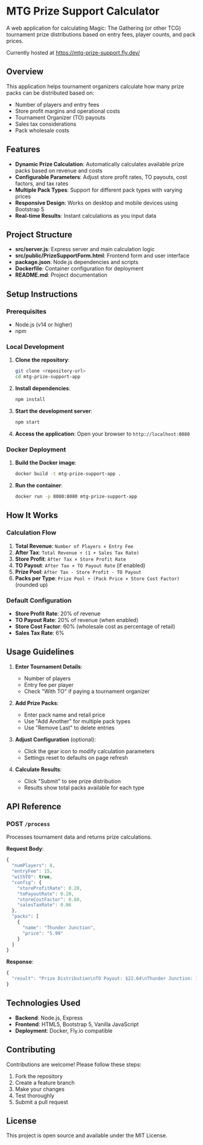 # MTG Prize Support Calculator

A web application for calculating Magic: The Gathering (or other TCG) tournament prize distributions based on entry fees, player counts, and pack prices.

Currently hosted at https://mtg-prize-support.fly.dev/

## Overview

This application helps tournament organizers calculate how many prize packs can be distributed based on:
- Number of players and entry fees
- Store profit margins and operational costs
- Tournament Organizer (TO) payouts
- Sales tax considerations
- Pack wholesale costs

## Features

- **Dynamic Prize Calculation**: Automatically calculates available prize packs based on revenue and costs
- **Configurable Parameters**: Adjust store profit rates, TO payouts, cost factors, and tax rates
- **Multiple Pack Types**: Support for different pack types with varying prices
- **Responsive Design**: Works on desktop and mobile devices using Bootstrap 5
- **Real-time Results**: Instant calculations as you input data

## Project Structure

- **src/server.js**: Express server and main calculation logic
- **src/public/PrizeSupportForm.html**: Frontend form and user interface
- **package.json**: Node.js dependencies and scripts
- **Dockerfile**: Container configuration for deployment
- **README.md**: Project documentation

## Setup Instructions

### Prerequisites
- Node.js (v14 or higher)
- npm

### Local Development

1. **Clone the repository**:
   ```bash
   git clone <repository-url>
   cd mtg-prize-support-app
   ```

2. **Install dependencies**:
   ```bash
   npm install
   ```

3. **Start the development server**:
   ```bash
   npm start
   ```

4. **Access the application**:
   Open your browser to `http://localhost:8080`

### Docker Deployment

1. **Build the Docker image**:
   ```bash
   docker build -t mtg-prize-support-app .
   ```

2. **Run the container**:
   ```bash
   docker run -p 8080:8080 mtg-prize-support-app
   ```

## How It Works

### Calculation Flow

1. **Total Revenue**: `Number of Players × Entry Fee`
2. **After Tax**: `Total Revenue ÷ (1 + Sales Tax Rate)`
3. **Store Profit**: `After Tax × Store Profit Rate`
4. **TO Payout**: `After Tax × TO Payout Rate` (if enabled)
5. **Prize Pool**: `After Tax - Store Profit - TO Payout`
6. **Packs per Type**: `Prize Pool ÷ (Pack Price × Store Cost Factor)` (rounded up)

### Default Configuration

- **Store Profit Rate**: 20% of revenue
- **TO Payout Rate**: 20% of revenue (when enabled)
- **Store Cost Factor**: 60% (wholesale cost as percentage of retail)
- **Sales Tax Rate**: 6%

## Usage Guidelines

1. **Enter Tournament Details**:
   - Number of players
   - Entry fee per player
   - Check "With TO" if paying a tournament organizer

2. **Add Prize Packs**:
   - Enter pack name and retail price
   - Use "Add Another" for multiple pack types
   - Use "Remove Last" to delete entries

3. **Adjust Configuration** (optional):
   - Click the gear icon to modify calculation parameters
   - Settings reset to defaults on page refresh

4. **Calculate Results**:
   - Click "Submit" to see prize distribution
   - Results show total packs available for each type

## API Reference

### POST `/process`

Processes tournament data and returns prize calculations.

**Request Body**:
```javascript
{
  "numPlayers": 8,
  "entryFee": 15,
  "withTO": true,
  "config": {
    "storeProfitRate": 0.20,
    "toPayoutRate": 0.20,
    "storeCostFactor": 0.60,
    "salesTaxRate": 0.06
  },
  "packs": [
    {
      "name": "Thunder Junction",
      "price": "5.99"
    }
  ]
}
```

**Response**:
```javascript
{
  "result": "Prize Distribution\nTO Payout: $22.64\nThunder Junction: 19 pack(s)"
}
```

## Technologies Used

- **Backend**: Node.js, Express
- **Frontend**: HTML5, Bootstrap 5, Vanilla JavaScript
- **Deployment**: Docker, Fly.io compatible

## Contributing

Contributions are welcome! Please follow these steps:

1. Fork the repository
2. Create a feature branch
3. Make your changes
4. Test thoroughly
5. Submit a pull request

## License

This project is open source and available under the MIT License.